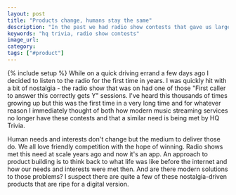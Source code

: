 ```yaml
---
layout: post
title: "Products change, humans stay the same"
description: "In the past we had radio show contests that gave us large scale competition. These days we have HQ Trivia. There's an opportunity to take many of these nostalgia-drive products and reinvent them for the modern age."
keywords: "hq trivia, radio show contests"
image_url:
category:
tags: ["#product"]
---
```

{% include setup %}
While on a quick driving errand a few days ago I decided to listen to the radio for the first time in years. I was quickly hit with a bit of nostalgia - the radio show that was on had one of those "First caller to answer this correctly gets Y" sessions. I've heard this thousands of times growing up but this was the first time in a very long time and for whatever reason I immediately thought of both how modern music streaming services no longer have these contests and that a similar need is being met by HQ Trivia.

Human needs and interests don't change but the medium to deliver those do. We all love friendly competition with the hope of winning. Radio shows met this need at scale years ago and now it's an app. An approach to product building is to think back to what life was like before the internet and how our needs and interests were met then. And are there modern solutions to those problems? I suspect there are quite a few of these nostalgia-driven products that are ripe for a digital version.
